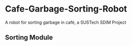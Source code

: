 # Cafe-Garbage-Sorting-Robot
A robot for sorting garbage in café, a SUSTech SDIM Project
## Sorting Module
